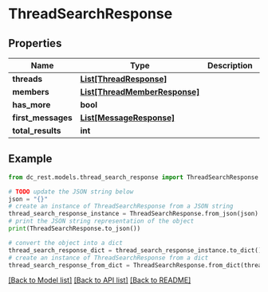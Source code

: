 # ThreadSearchResponse


## Properties

Name | Type | Description | Notes
------------ | ------------- | ------------- | -------------
**threads** | [**List[ThreadResponse]**](ThreadResponse.md) |  | 
**members** | [**List[ThreadMemberResponse]**](ThreadMemberResponse.md) |  | 
**has_more** | **bool** |  | [optional] 
**first_messages** | [**List[MessageResponse]**](MessageResponse.md) |  | [optional] 
**total_results** | **int** |  | [optional] 

## Example

```python
from dc_rest.models.thread_search_response import ThreadSearchResponse

# TODO update the JSON string below
json = "{}"
# create an instance of ThreadSearchResponse from a JSON string
thread_search_response_instance = ThreadSearchResponse.from_json(json)
# print the JSON string representation of the object
print(ThreadSearchResponse.to_json())

# convert the object into a dict
thread_search_response_dict = thread_search_response_instance.to_dict()
# create an instance of ThreadSearchResponse from a dict
thread_search_response_from_dict = ThreadSearchResponse.from_dict(thread_search_response_dict)
```
[[Back to Model list]](../README.md#documentation-for-models) [[Back to API list]](../README.md#documentation-for-api-endpoints) [[Back to README]](../README.md)


